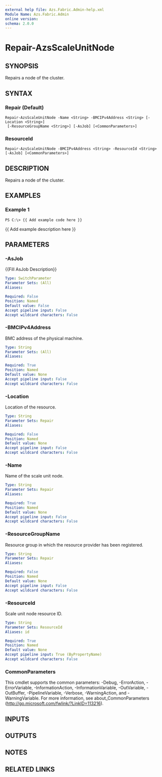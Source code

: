 ```yaml
---
external help file: Azs.Fabric.Admin-help.xml
Module Name: Azs.Fabric.Admin
online version: 
schema: 2.0.0
---
```


# Repair-AzsScaleUnitNode

## SYNOPSIS
Repairs a node of the cluster.

## SYNTAX

### Repair (Default)
```
Repair-AzsScaleUnitNode -Name <String> -BMCIPv4Address <String> [-Location <String>]
 [-ResourceGroupName <String>] [-AsJob] [<CommonParameters>]
```

### ResourceId
```
Repair-AzsScaleUnitNode -BMCIPv4Address <String> -ResourceId <String> [-AsJob] [<CommonParameters>]
```

## DESCRIPTION
Repairs a node of the cluster.

## EXAMPLES

### Example 1
```
PS C:\> {{ Add example code here }}
```

{{ Add example description here }}

## PARAMETERS

### -AsJob
{{Fill AsJob Description}}

```yaml
Type: SwitchParameter
Parameter Sets: (All)
Aliases: 

Required: False
Position: Named
Default value: False
Accept pipeline input: False
Accept wildcard characters: False
```

### -BMCIPv4Address
BMC address of the physical machine.

```yaml
Type: String
Parameter Sets: (All)
Aliases: 

Required: True
Position: Named
Default value: None
Accept pipeline input: False
Accept wildcard characters: False
```

### -Location
Location of the resource.

```yaml
Type: String
Parameter Sets: Repair
Aliases: 

Required: False
Position: Named
Default value: None
Accept pipeline input: False
Accept wildcard characters: False
```

### -Name
Name of the scale unit node.

```yaml
Type: String
Parameter Sets: Repair
Aliases: 

Required: True
Position: Named
Default value: None
Accept pipeline input: False
Accept wildcard characters: False
```

### -ResourceGroupName
Resource group in which the resource provider has been registered.

```yaml
Type: String
Parameter Sets: Repair
Aliases: 

Required: False
Position: Named
Default value: None
Accept pipeline input: False
Accept wildcard characters: False
```

### -ResourceId
Scale unit node resource ID.

```yaml
Type: String
Parameter Sets: ResourceId
Aliases: id

Required: True
Position: Named
Default value: None
Accept pipeline input: True (ByPropertyName)
Accept wildcard characters: False
```

### CommonParameters
This cmdlet supports the common parameters: -Debug, -ErrorAction, -ErrorVariable, -InformationAction, -InformationVariable, -OutVariable, -OutBuffer, -PipelineVariable, -Verbose, -WarningAction, and -WarningVariable. For more information, see about_CommonParameters (http://go.microsoft.com/fwlink/?LinkID=113216).

## INPUTS

## OUTPUTS

## NOTES

## RELATED LINKS


